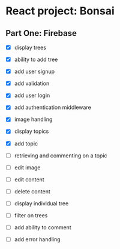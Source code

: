 # React project: Bonsai

## Part One: Firebase
- [x] display trees
- [x] ability to add tree
- [x] add user signup
- [x] add validation
- [x] add user login
- [x] add authentication middleware
- [x] image handling
- [x] display topics
- [x] add topic
- [ ] retrieving and commenting on a topic
- [ ] edit image
- [ ] edit content
- [ ] delete content
- [ ] display individual tree
- [ ] filter on trees
- [ ] add ability to comment
- [ ] add error handling





